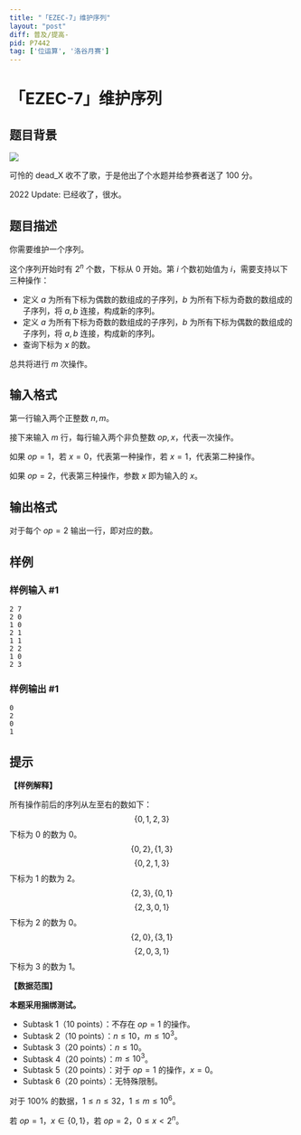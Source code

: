 ```yaml
---
title: "「EZEC-7」维护序列"
layout: "post"
diff: 普及/提高-
pid: P7442
tag: ['位运算', '洛谷月赛']
---
```

# 「EZEC-7」维护序列
## 题目背景

[![](https://cdn.luogu.com.cn/upload/image_hosting/lo9tuyl9.png)](https://www.luogu.com.cn/paste/tdqr0sto)

可怜的 dead_X 收不了歌，于是他出了个水题并给参赛者送了 $100$ 分。

2022 Update: 已经收了，很水。
## 题目描述

你需要维护一个序列。

这个序列开始时有 $2^n$ 个数，下标从 $0$ 开始。第 $i$ 个数初始值为 $i$，需要支持以下三种操作：

* 定义 $a$ 为所有下标为偶数的数组成的子序列，$b$ 为所有下标为奇数的数组成的子序列，将 $a,b$ 连接，构成新的序列。
* 定义 $a$ 为所有下标为奇数的数组成的子序列，$b$ 为所有下标为偶数的数组成的子序列，将 $a,b$ 连接，构成新的序列。
* 查询下标为 $x$ 的数。

总共将进行 $m$ 次操作。
## 输入格式

第一行输入两个正整数 $n,m$。

接下来输入 $m$ 行，每行输入两个非负整数 $op,x$，代表一次操作。

如果 $op=1$，若 $x=0$，代表第一种操作，若 $x=1$，代表第二种操作。

如果 $op=2$，代表第三种操作，参数 $x$ 即为输入的 $x$。
## 输出格式

对于每个 $op=2$ 输出一行，即对应的数。
## 样例

### 样例输入 #1
```
2 7
2 0
1 0
2 1
1 1
2 2
1 0
2 3
```
### 样例输出 #1
```
0
2
0
1
```
## 提示

**【样例解释】**

所有操作前后的序列从左至右的数如下：
$$\{0,1,2,3\}$$
下标为 $0$ 的数为 $0$。
$$\{0,2\},\{1,3\}$$
$$\{0,2,1,3\}$$
下标为 $1$ 的数为 $2$。
$$\{2,3\},\{0,1\}$$
$$\{2,3,0,1\}$$
下标为 $2$ 的数为 $0$。
$$\{2,0\},\{3,1\}$$
$$\{2,0,3,1\}$$
下标为 $3$ 的数为 $1$。

**【数据范围】**

**本题采用捆绑测试。**

- Subtask 1（10 points）：不存在 $op=1$ 的操作。
- Subtask 2（10 points）：$n\leq 10，m\leq 10^3$。
- Subtask 3（20 points）：$n\leq 10$。
- Subtask 4（20 points）：$m\leq 10^3$。
- Subtask 5（20 points）：对于 $op=1$ 的操作，$x=0$。
- Subtask 6（20 points）：无特殊限制。

对于 $100\%$ 的数据，$1\leq n\leq 32$，$1\leq m\leq 10^6$。

若 $op=1$，$x\in\{0,1\}$，若 $op=2$，$0\leq x<2^n$。
